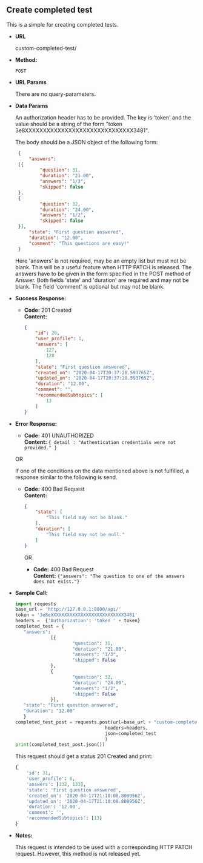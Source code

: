 **Create completed test**
----
  This is a simple for creating completed tests.
  
* **URL**

  custom-completed-test/

* **Method:**

  `POST` 
  
*  **URL Params**

    There are no query-parameters. 
  
  
* **Data Params**

    An authorization header has to be provided. The key is 'token' 
    and the value should be a string of the form "token 3e8XXXXXXXXXXXXXXXXXXXXXXXXXXXXXX3481". 
    
    The body should be a JSON object of the following form: <br>
    
    ```json
     {
         "answers": 
     [{
             "question": 31,
             "duration": "21.00",
             "answers": "1/3",
             "skipped": false
     },
     {
             "question": 32,
             "duration": "24.00",
             "answers": "1/2",
             "skipped": false
     }],
         "state": "First question answered",
         "duration": "12.00",
         "comment": "This questions are easy!"
     }
    ```
    
    Here 'answers' is not required, may be an empty list but must not be blank. This will be a useful feature when HTTP PATCH is released. 
    The answers have to be given in the form specified in the POST method of Answer. Both fields 'state' and 'duration' 
    are required and may not be blank. The field 'comment' is optional but may not be blank. 
 
    
* **Success Response:**

  * **Code:** 201 Created <br />
    **Content:** 
    ```json
    {
        "id": 26,
        "user_profile": 1,
        "answers": [
            127,
            128
        ],
        "state": "First question answered",
        "created_on": "2020-04-17T20:37:28.593765Z",
        "updated_on": "2020-04-17T20:37:28.593765Z",
        "duration": "12.00",
        "comment": "",
        "recommendedSubtopics": [
            13
        ]
    }

    ```
 
* **Error Response:**

  * **Code:** 401 UNAUTHORIZED <br />
    **Content:** `{ detail : "Authentication credentials were not provided." }`

  OR
    
  If one of the conditions on the data mentioned above is not fulfilled, a response similar to the following is send. 
  * **Code:** 400 Bad Request <br />
    **Content:** 
    ```json
    {
        "state": [
            "This field may not be blank."
        ],
        "duration": [
            "This field may not be null."
        ]
    }
    ```
    
    OR
    
    * **Code:** 400 Bad Request <br />
        **Content:** `{"answers": "The question to one of the answers does not exist."}`

    
* **Sample Call:**

   ```python
   import requests
   base_url = 'http://127.0.0.1:8000/api/'
   token = '3e8eXXXXXXXXXXXXXXXXXXXXXXXXXXX3481'
   headers =  {'Authorization': 'token ' + token}
   completed_test = {
      "answers": 
                [{
                        "question": 31,
                        "duration": "21.00",
                        "answers": "1/3",
                        "skipped": False
                },
                {
                        "question": 32,
                        "duration": "24.00",
                        "answers": "1/2",
                        "skipped": False
                }],
      "state": "First question answered",
      "duration": "12.00"
      }
  completed_test_post = requests.post(url=base_url + "custom-completed-test/",
                                    headers=headers,
                                    json=completed_test
                                    )
  print(completed_test_post.json())
  ``` 
     
  This request should get a status 201 Created and print:
  ```python
  {
      'id': 31, 
      'user_profile': 6, 
      'answers': [132, 133], 
      'state': 'First question answered', 
      'created_on': '2020-04-17T21:10:08.800956Z', 
      'updated_on': '2020-04-17T21:10:08.800956Z', 
      'duration': '12.00', 
      'comment': '', 
      'recommendedSubtopics': [13]
  }
  ```
    
* **Notes:**

    This request is intended to be used with a corresponding HTTP PATCH request. However, this method is not 
    released yet.
